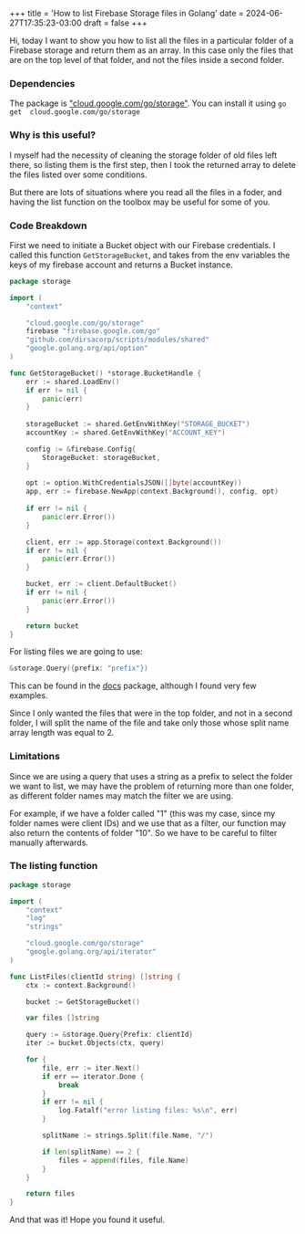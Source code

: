 +++
title = 'How to list Firebase Storage files in Golang'
date = 2024-06-27T17:35:23-03:00
draft = false
+++

Hi, today I want to show you how to list all the files in a particular folder of a Firebase storage and return them as an array. In this case only the files that are on the top level of that folder, and not the files inside a second folder.

### Dependencies

The package is ["cloud.google.com/go/storage"](https://pkg.go.dev/firebase.google.com/go/storage). You can install it using `go get  cloud.google.com/go/storage`

### Why is this useful?

I myself had the necessity of cleaning the storage folder of old files left there, so listing them is the first step, then I took the returned array to delete the files listed over some conditions.

But there are lots of situations where you read all the files in a foder, and having the list function on the toolbox may be useful for some of you.

### Code Breakdown

First we need to initiate a Bucket object with our Firebase credentials. I called this function `GetStorageBucket`, and takes from the env variables the keys of my firebase account and returns a Bucket instance.

```go
package storage

import (
	"context"

	"cloud.google.com/go/storage"
	firebase "firebase.google.com/go"
	"github.com/dirsacorp/scripts/modules/shared"
	"google.golang.org/api/option"
)

func GetStorageBucket() *storage.BucketHandle {
	err := shared.LoadEnv()
	if err != nil {
		panic(err)
	}
	
	storageBucket := shared.GetEnvWithKey("STORAGE_BUCKET")
	accountKey := shared.GetEnvWithKey("ACCOUNT_KEY")

	config := &firebase.Config{
		StorageBucket: storageBucket,
	}
	
	opt := option.WithCredentialsJSON([]byte(accountKey))
	app, err := firebase.NewApp(context.Background(), config, opt)
	
	if err != nil {
		panic(err.Error())
	}

	client, err := app.Storage(context.Background())
	if err != nil {
		panic(err.Error())
	}

	bucket, err := client.DefaultBucket()
	if err != nil {
		panic(err.Error())
	}

	return bucket
}

```

For listing files we are going to use:

```go
&storage.Query({prefix: "prefix"})
```

This can be found in the [docs](https://pkg.go.dev/firebase.google.com/go/storage) package, although I found very few examples.

Since I only wanted the files that were in the top folder, and not in a second folder, I will split the name of the file and take only those whose split name array length was equal to 2.

### Limitations

Since we are using a query that uses a string as a prefix to select the folder we want to list, we may have the problem of returning more than one folder, as different folder names may match the filter we are using. 

For example, if we have a folder called "1" (this was my case, since my folder names were client IDs) and we use that as a filter, our function may also return the contents of folder "10". So we have to be careful to filter manually afterwards.

### The listing function

```go
package storage

import (
	"context"
	"log"
	"strings"

	"cloud.google.com/go/storage"
	"google.golang.org/api/iterator"
)

func ListFiles(clientId string) []string {
	ctx := context.Background()

	bucket := GetStorageBucket()

	var files []string

	query := &storage.Query{Prefix: clientId}
	iter := bucket.Objects(ctx, query)

	for {
		file, err := iter.Next()
		if err == iterator.Done {
			break
		}
		if err != nil {
			log.Fatalf("error listing files: %s\n", err)
		}

		splitName := strings.Split(file.Name, "/")

		if len(splitName) == 2 {
			files = append(files, file.Name)
		}
	}

	return files
}

```

And that was it! Hope you found it useful.